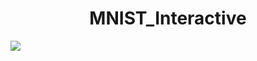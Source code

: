 <h1 align = 'center'>MNIST_Interactive</h1>

<img src = "https://miro.medium.com/max/1400/1*O35lwO5O4sK0_9GuE5aG0A.png">
